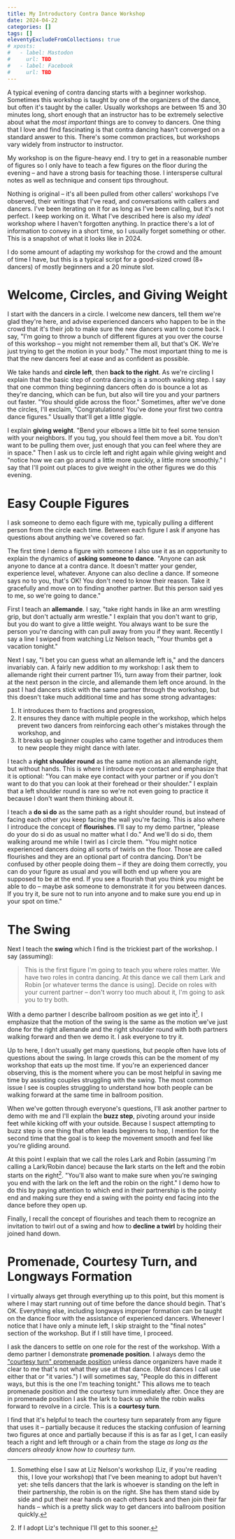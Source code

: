 ```yaml
---
title: My Introductory Contra Dance Workshop
date: 2024-04-22
categories: []
tags: []
eleventyExcludeFromCollections: true
# xposts:
#   - label: Mastodon
#     url: TBD
#   - label: Facebook
#     url: TBD
---
```


A typical evening of contra dancing starts with a beginner workshop. Sometimes this workshop is taught by one of the organizers of the dance, but often it's taught by the caller. Usually workshops are between 15 and 30 minutes long, short enough that an instructor has to be extremely selective about what the _most important_ things are to convey to dancers. One thing that I love and find fascinating is that contra dancing hasn't converged on a standard answer to this. There's some common practices, but workshops vary widely from instructor to instructor.

My workshop is on the figure-heavy end. I try to get in a reasonable number of figures so I only have to teach a few figures on the floor during the evening – and have a strong basis for teaching those. I intersperse cultural notes as well as technique and consent tips throughout.

Nothing is original – it's all been pulled from other callers' workshops I've observed, their writings that I've read, and conversations with callers and dancers. I've been iterating on it for as long as I've been calling, but it's not perfect. I keep working on it. What I've described here is also my *ideal* workshop where I haven't forgotten anything. In practice there's a lot of information to convey in a short time, so I usually forget something or other. This is a snapshot of what it looks like in 2024.

I do some amount of adapting my workshop for the crowd and the amount of time I have, but this is a typical script for a good-sized crowd (8+ dancers) of mostly beginners and a 20 minute slot.

# Welcome, Circles, and Giving Weight

I start with the dancers in a circle. I welcome new dancers, tell them we're glad they're here, and advise experienced dancers who happen to be in the crowd that it's their job to make sure the new dancers want to come back. I say, "I'm going to throw a bunch of different figures at you over the course of this workshop – you might not remember them all, but that's OK. We're just trying to get the motion in your body." The most important thing to me is that the new dancers feel at ease and as confident as possible.

We take hands and **circle left**, then **back to the right**. As we're circling I explain that the basic step of contra dancing is a smooth walking step. I say that one common thing beginning dancers often do is bounce a lot as they're dancing, which can be fun, but also will tire you and your partners out faster. "You should glide across the floor." Sometimes, after we've done the circles, I'll exclaim, "Congratulations! You've done your first two contra dance figures." Usually that'll get a little giggle.

I explain **giving weight**. "Bend your elbows a little bit to feel some tension with your neighbors. If you tug, you should feel them move a bit. You don't want to be pulling them over, just enough that you can feel where they are in space." Then I ask us to circle left and right again while giving weight and "notice how we can go around a little more quickly, a little more smoothly." I say that I'll point out places to give weight in the other figures we do this evening.

# Easy Couple Figures

I ask someone to demo each figure with me, typically pulling a different person from the circle each time. Between each figure I ask if anyone has questions about anything we've covered so far.

The first time I demo a figure with someone I also use it as an opportunity to explain the dynamics of **asking someone to dance**. "Anyone can ask anyone to dance at a contra dance. It doesn't matter your gender, experience level, whatever. Anyone can also decline a dance. If someone says no to you, that's OK! You don't need to know their reason. Take it gracefully and move on to finding another partner. But this person said yes to me, so we're going to dance."

First I teach an **allemande**. I say, "take right hands in like an arm wrestling grip, but don't actually arm wrestle." I explain that you don't want to grip, but you do want to give a little weight. You always want to be sure the person you're dancing with can pull away from you if they want. Recently I say a line I swiped from watching Liz Nelson teach, "Your thumbs get a vacation tonight."

Next I say, "I bet you can guess what an allemande left is," and the dancers invariably can. A fairly new addition to my workshop: I ask them to allemande right their current partner 1½, turn away from their partner, look at the next person in the circle, and allemande them left once around. In the past I had dancers stick with the same partner through the workshop, but this doesn't take much additional time and has some strong advantages:

1. It introduces them to fractions and progression,
2. It ensures they dance with multiple people in the workshop, which helps prevent two dancers from reinforcing each other's mistakes through the workshop, and
3. It breaks up beginner couples who came together and introduces them to new people they might dance with later.

I teach a **right shoulder round** as the same motion as an allemande right, but without hands. This is where I introduce eye contact and emphasize that it is optional: "You can make eye contact with your partner or if you don't want to do that you can look at their forehead or their shoulder." I explain that a left shoulder round is rare so we're not even going to practice it because I don't want them thinking about it.

I teach a **do si do** as the same path as a right shoulder round, but instead of facing each other you keep facing the wall you're facing. This is also where I introduce the concept of **flourishes**. I'll say to my demo partner, "please do your do si do as usual no matter what I do." And we'll do si do, them walking around me while I twirl as I circle them. "You might notice experienced dancers doing all sorts of twirls on the floor. Those are called flourishes and they are an optional part of contra dancing. Don't be confused by other people doing them – if they are doing them correctly, you can do your figure as usual and you will both end up where you are supposed to be at the end. If you see a flourish that you think you might be able to do – maybe ask someone to demonstrate it for you between dances. If you try it, be sure not to run into anyone and to make sure you end up in your spot on time."

# The Swing

Next I teach the **swing** which I find is the trickiest part of the workshop. I say (assuming):

> This is the first figure I'm going to teach you where roles matter. We have two roles in contra dancing. At this dance we call them Lark and Robin [or whatever terms the dance is using]. Decide on roles with your current partner – don't worry too much about it, I'm going to ask you to try both.

With a demo partner I describe ballroom position as we get into it[^1]. I emphasize that the motion of the swing is the same as the motion we've just done for the right allemande and the right shoulder round with both partners walking forward and then we demo it. I ask everyone to try it.

Up to here, I don't usually get many questions, but people often have lots of questions about the swing. In large crowds this can be the moment of my workshop that eats up the most time. If you're an experienced dancer observing, this is the moment where you can be most helpful in saving me time by assisting couples struggling with the swing. The most common issue I see is couples struggling to understand how both people can be walking forward at the same time in ballroom position.

When we've gotten through everyone's questions, I'll ask another partner to demo with me and I'll explain the **buzz step**, pivoting around your inside feet while kicking off with your outside. Because I suspect attempting to buzz step is one thing that often leads beginners to hop, I mention for the second time that the goal is to keep the movement smooth and feel like you're gliding around.

At this point I explain that we call the roles Lark and Robin (assuming I'm calling a Lark/Robin dance) because the **l**ark starts on the **l**eft and the **r**obin starts on the **r**ight[^2]. "You'll also want to make sure when you're swinging you end with the lark on the left and the robin on the right." I demo how to do this by paying attention to which end in their partnership is the pointy end and making sure they end a swing with the pointy end facing into the dance before they open up.

Finally, I recall the concept of flourishes and teach them to recognize an invitation to twirl out of a swing and how to **decline a twirl** by holding their joined hand down.

# Promenade, Courtesy Turn, and Longways Formation

I virtually always get through everything up to this point, but this moment is where I may start running out of time before the dance should begin. That's OK. Everything else, including longways improper formation can be taught on the dance floor with the assistance of experienced dancers. Whenever I notice that I have only a minute left, I skip straight to the "final notes" section of the workshop. But if I still have time, I proceed.

I ask the dancers to settle on one role for the rest of the workshop. With a demo partner I demonstrate **promenade position**. I always demo the ["courtesy turn" promenade position](https://www.jefftk.com/p/changing-contra-dialects) unless dance organizers have made it clear to me that's not what they use at that dance. (Most dances I call use either that or "it varies.") I will sometimes say, "People do this in different ways, but this is the one I'm teaching tonight." This allows me to teach promenade position and the courtesy turn immediately after. Once they are in promenade position I ask the lark to back up while the robin walks forward to revolve in a circle. This is a **courtesy turn**.

I find that it's helpful to teach the courtesy turn separately from any figure that uses it – partially because it reduces the stacking confusion of learning two figures at once and partially because if this is as far as I get, I can easily teach a right and left through or a chain from the stage _as long as the dancers already know how to courtesy turn_.

[^1]: Something else I saw at Liz Nelson's workshop (Liz, if you're reading this, I love your workshop) that I've been meaning to adopt but haven't yet: she tells dancers that the lark is whoever is standing on the left in their partnership, the robin is on the right. She has them stand side by side and put their near hands on each others back and then join their far hands – which is a pretty slick way to get dancers into ballroom position quickly.
[^2]: If I adopt Liz's technique I'll get to this sooner.
